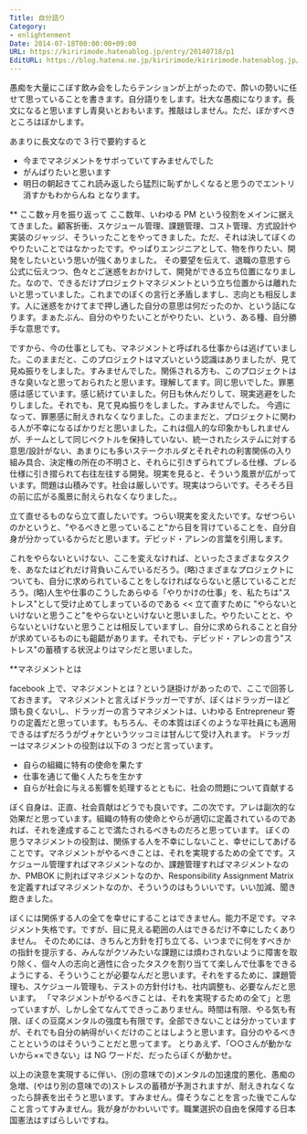 ```yaml
---
Title: 自分語り
Category:
- enlightenment
Date: 2014-07-18T00:00:00+09:00
URL: https://kiririmode.hatenablog.jp/entry/20140718/p1
EditURL: https://blog.hatena.ne.jp/kiririmode/kiririmode.hatenablog.jp/atom/entry/8454420450078209399
---
```


愚痴を大量にこぼす飲み会をしたらテンションが上がったので、酔いの勢いに任せて思っていることを書きます。自分語りをします。壮大な愚痴になります。長文になると思いますし青臭いとおもいます。推敲はしません。ただ、ぼかすべきところはぼかします。

あまりに長文なので 3 行で要約すると
- 今までマネジメントをサボっていてすみませんでした
- がんばりたいと思います
- 明日の朝起きてこれ読み返したら猛烈に恥ずかしくなると思うのでエントリ消すかもわからんね
となります。

** ここ数ヶ月を振り返って
ここ数年、いわゆる PM という役割をメインに据えてきました。顧客折衝、スケジュール管理、課題管理、コスト管理、方式設計や実装のジャッジ、そういったことをやってきました。ただ、それは決してぼくのやりたいことではなかったです。やっぱりエンジニアとして、物を作りたい、開発をしたいという思いが強くありました。
その要望を伝えて、退職の意思すら公式に伝えつつ、色々とご迷惑をおかけして、開発ができる立ち位置になりました。なので、できるだけプロジェクトマネジメントという立ち位置からは離れたいと思っていました。これまでのぼくの言行と矛盾しますし、志向とも相反します。人に迷惑をかけてまで押し通した自分の意思は何だったのか、という話になります。まぁたぶん、自分のやりたいことがやりたい、という、ある種、自分勝手な意思です。


ですから、今の仕事としても、マネジメントと呼ばれる仕事からは逃げていました。このままだと、このプロジェクトはマズいという認識はありましたが、見て見ぬ振りをしました。すみませんでした。関係される方も、このプロジェクトはきな臭いなと思っておられたと思います。理解してます。同じ思いでした。罪悪感は感じています。感じ続けていました。何日も休んだりして、現実逃避をしたりしました。それでも、見て見ぬ振りをしました。すみませんでした。
今週になって、罪悪感に耐えきれなくなりました。このままだと、プロジェクトに関わる人が不幸になるばかりだと思いました。これは個人的な印象かもしれませんが、チームとして同じベクトルを保持していない、統一されたシステムに対する意思/設計がない、あまりにも多いステークホルダとそれぞれの利害関係の入り組み具合、決定権の所在の不明さと、それらに引きずられてブレる仕様、ブレる仕様に引き摺られて右往左往する開発。現実を見ると、そういう風景が広がっています。問題は山積みです。社会は厳しいです。現実はつらいです。そろそろ目の前に広がる風景に耐えられなくなりました。。


立て直せるものなら立て直したいです。つらい現実を変えたいです。なぜつらいのかというと、"やるべきと思っていること"から目を背けていることを、自分自身が分かっているからだと思います。デビッド・アレンの言葉を引用します。
>>
これをやらないといけない、ここを変えなければ、といったさまざまなタスクを、あなたはどれだけ背負いこんでいるだろう。(略)さまざまなプロジェクトについても、自分に求められていることをしなければならないと感じていることだろう。(略)人生や仕事のこうしたあらゆる「やりかけの仕事」を、私たちは"ストレス"として受け止めてしまっているのである
<<
立て直すために "やらないといけないと思うこと"をやらないといけないと思いました。やりたいことと、やらないといけないと思うことは相反していますし、自分に求められることと自分が求めているものにも齟齬があります。それでも、デビッド・アレンの言う"ストレス"の蓄積する状況よりはマシだと思いました。

**マネジメントとは

facebook 上で、マネジメントとは？という謎掛けがあったので、ここで回答しておきます。
マネジメントと言えばドラッガーですが、ぼくはドラッガーほど頭も良くないし、ドラッガーの言うマネジメントは、いわゆる Entrepreneur 寄りの定義だと思っています。もちろん、その本質はぼくのような平社員にも適用できるはずだろうがヴォケというツッコミは甘んじて受け入れます。
ドラッガーはマネジメントの役割は以下の 3 つだと言っています。
+ 自らの組織に特有の使命を果たす
+ 仕事を通じて働く人たちを生かす
+ 自らが社会に与える影響を処理するとともに、社会の問題について貢献する

ぼく自身は、正直、社会貢献はどうでも良いです。二の次です。アレは副次的な効果だと思っています。組織の特有の使命とやらが適切に定義されているのであれば、それを達成することで満たされるべきものだろと思っています。
ぼくの思うマネジメントの役割は、関係する人を不幸にしないこと、幸せにしてあげることです。マネジメントがやるべきことは、それを実現するための全てです。スケジュール管理すればマネジメントなのか、課題管理すればマネジメントなのか、PMBOK に則ればマネジメントなのか、Responsibility Assignment Matrix を定義すればマネジメントなのか、そういうのはもういいです。いい加減、聞き飽きました。

ぼくには関係する人の全てを幸せにすることはできません。能力不足です。マネジメント失格です。ですが、目に見える範囲の人はできるだけ不幸にしたくありません。
そのためには、きちんと方針を打ち立てる、いつまでに何をすべきかの指針を提示する、みんながクソみたいな課題には煩わされないように障害を取り除く、個々人の志向と適性に合ったタスクを割り当てて楽しんで仕事をできるようにする、そういうことが必要なんだと思います。それをするために、課題管理も、スケジュール管理も、テストの方針付けも、社内調整も、必要なんだと思います。
「マネジメントがやるべきことは、それを実現するための全て」と思っていますが、しかし全てなんてできっこありません。時間は有限、やる気も有限、ぼくの豆腐メンタルの強度も有限です。全部できないことは分かっていますが、それでも自分の納得がいくだけのことはしようと思います。自分のやるべきことというのはそういうことだと思ってます。
とりあえず、「○○さんが動かないから××できない」は NG ワードだ、だったらぼくが動かせ。


以上の決意を実現するに伴い、(別の意味での)メンタルの加速度的悪化、愚痴の急増、(やはり別の意味での)ストレスの蓄積が予測されますが、耐えきれなくなったら辞表を出そうと思います。すみません。偉そうなことを言った後でこんなこと言ってすみません。我が身がかわいいです。職業選択の自由を保障する日本国憲法はすばらしいですね。
